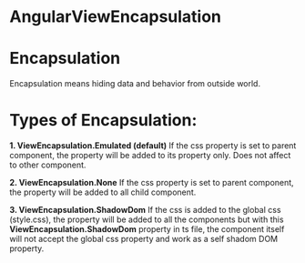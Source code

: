 # AngularViewEncapsulation

# Encapsulation
Encapsulation  means hiding data and behavior from outside world.

# Types of Encapsulation:
**1. ViewEncapsulation.Emulated (default)**
    If the css property is set to parent component, the property will be added to its property only. Does not affect to other component.

**2. ViewEncapsulation.None**
    If the css property is set to parent component, the property will be added to all child component.

**3. ViewEncapsulation.ShadowDom**
    If the css is added to the global css (style.css), the property will be added to all the components but with this **ViewEncapsulation.ShadowDom** property in ts file, the component itself will not accept the global css property and work as a self shadom DOM property.
